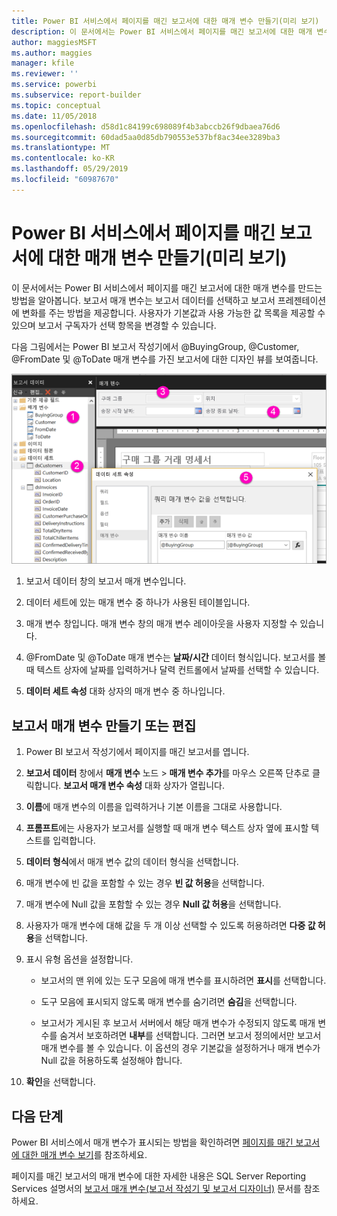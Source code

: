 ```yaml
---
title: Power BI 서비스에서 페이지를 매긴 보고서에 대한 매개 변수 만들기(미리 보기)
description: 이 문서에서는 Power BI 서비스에서 페이지를 매긴 보고서에 대한 매개 변수를 만드는 방법을 알아봅니다.
author: maggiesMSFT
ms.author: maggies
manager: kfile
ms.reviewer: ''
ms.service: powerbi
ms.subservice: report-builder
ms.topic: conceptual
ms.date: 11/05/2018
ms.openlocfilehash: d58d1c84199c698089f4b3abccb26f9dbaea76d6
ms.sourcegitcommit: 60dad5aa0d85db790553e537bf8ac34ee3289ba3
ms.translationtype: MT
ms.contentlocale: ko-KR
ms.lasthandoff: 05/29/2019
ms.locfileid: "60987670"
---
```

# <a name="create-parameters-for-paginated-reports-in-the-power-bi-service-preview"></a>Power BI 서비스에서 페이지를 매긴 보고서에 대한 매개 변수 만들기(미리 보기)

이 문서에서는 Power BI 서비스에서 페이지를 매긴 보고서에 대한 매개 변수를 만드는 방법을 알아봅니다. 보고서 매개 변수는 보고서 데이터를 선택하고 보고서 프레젠테이션에 변화를 주는 방법을 제공합니다. 사용자가 기본값과 사용 가능한 값 목록을 제공할 수 있으며 보고서 구독자가 선택 항목을 변경할 수 있습니다.  

다음 그림에서는 Power BI 보고서 작성기에서 @BuyingGroup, @Customer, @FromDate 및 @ToDate 매개 변수를 가진 보고서에 대한 디자인 뷰를 보여줍니다. 
  
![보고서 작성기의 매개 변수](media/paginated-reports-parameters/power-bi-paginated-parameters-report-builder.png)
  
1.  보고서 데이터 창의 보고서 매개 변수입니다.  
  
2.  데이터 세트에 있는 매개 변수 중 하나가 사용된 테이블입니다.  
  
3.  매개 변수 창입니다. 매개 변수 창의 매개 변수 레이아웃을 사용자 지정할 수 있습니다. 
  
4.  @FromDate 및 @ToDate 매개 변수는 **날짜/시간** 데이터 형식입니다. 보고서를 볼 때 텍스트 상자에 날짜를 입력하거나 달력 컨트롤에서 날짜를 선택할 수 있습니다. 

5.  **데이터 세트 속성** 대화 상자의 매개 변수 중 하나입니다.  

  
## <a name="create-or-edit-a-report-parameter"></a>보고서 매개 변수 만들기 또는 편집  
  
1.  Power BI 보고서 작성기에서 페이지를 매긴 보고서를 엽니다.

1. **보고서 데이터** 창에서 **매개 변수** 노드 > **매개 변수 추가**를 마우스 오른쪽 단추로 클릭합니다. **보고서 매개 변수 속성** 대화 상자가 열립니다.  
  
2.  **이름**에 매개 변수의 이름을 입력하거나 기본 이름을 그대로 사용합니다.  
  
3.  **프롬프트**에는 사용자가 보고서를 실행할 때 매개 변수 텍스트 상자 옆에 표시할 텍스트를 입력합니다.  
  
4.  **데이터 형식**에서 매개 변수 값의 데이터 형식을 선택합니다.  
  
5.  매개 변수에 빈 값을 포함할 수 있는 경우 **빈 값 허용**을 선택합니다.  
  
6.  매개 변수에 Null 값을 포함할 수 있는 경우 **Null 값 허용**을 선택합니다.  
  
7.  사용자가 매개 변수에 대해 값을 두 개 이상 선택할 수 있도록 허용하려면 **다중 값 허용**을 선택합니다.  
  
8.  표시 유형 옵션을 설정합니다.  
  
    -   보고서의 맨 위에 있는 도구 모음에 매개 변수를 표시하려면 **표시**를 선택합니다.  
  
    -   도구 모음에 표시되지 않도록 매개 변수를 숨기려면 **숨김**을 선택합니다.  
  
    -   보고서가 게시된 후 보고서 서버에서 해당 매개 변수가 수정되지 않도록 매개 변수를 숨겨서 보호하려면 **내부**를 선택합니다. 그러면 보고서 정의에서만 보고서 매개 변수를 볼 수 있습니다. 이 옵션의 경우 기본값을 설정하거나 매개 변수가 Null 값을 허용하도록 설정해야 합니다.  
  
9. **확인**을 선택합니다. 
  
## <a name="next-steps"></a>다음 단계

Power BI 서비스에서 매개 변수가 표시되는 방법을 확인하려면 [페이지를 매긴 보고서에 대한 매개 변수 보기](paginated-reports-view-parameters.md)를 참조하세요.

페이지를 매긴 보고서의 매개 변수에 대한 자세한 내용은 SQL Server Reporting Services 설명서의 [보고서 매개 변수(보고서 작성기 및 보고서 디자이너)](https://docs.microsoft.com/sql/reporting-services/report-design/report-parameters-report-builder-and-report-designer) 문서를 참조하세요.  

